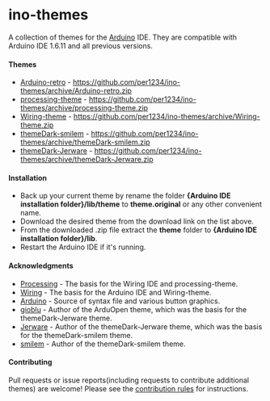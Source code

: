 # ino-themes
A collection of themes for the [Arduino](http://arduino.cc) IDE. They are compatible with Arduino IDE 1.6.11 and all previous versions.


#### Themes
- [Arduino-retro](https://github.com/per1234/ino-themes/tree/Arduino-retro) - https://github.com/per1234/ino-themes/archive/Arduino-retro.zip
- [processing-theme](https://github.com/per1234/ino-themes/tree/processing-theme) - https://github.com/per1234/ino-themes/archive/processing-theme.zip
- [Wiring-theme](https://github.com/per1234/ino-themes/tree/Wiring-theme) - https://github.com/per1234/ino-themes/archive/Wiring-theme.zip
- [themeDark-smilem](https://github.com/per1234/ino-themes/tree/themeDark-smilem) - https://github.com/per1234/ino-themes/archive/themeDark-smilem.zip
- [themeDark-Jerware](https://github.com/per1234/ino-themes/tree/themeDark-Jerware) - https://github.com/per1234/ino-themes/archive/themeDark-Jerware.zip



#### Installation
- Back up your current theme by rename the folder **{Arduino IDE installation folder}/lib/theme** to **theme.original** or any other convenient name.
- Download the desired theme from the download link on the list above.
- From the downloaded .zip file extract the **theme** folder to **{Arduino IDE installation folder}/lib**.
- Restart the Arduino IDE if it's running.


#### Acknowledgments
- [Processing](http://processing.org) - The basis for the Wiring IDE and processing-theme.
- [Wiring](http://wiring.org.co) - The basis for the Arduino IDE and Wiring-theme.
- [Arduino](http://arduino.cc) - Source of syntax file and various button graphics.
- [gioblu](https://github.com/gioblu) - Author of the ArduOpen theme, which was the basis for the themeDark-Jerware theme.
- [Jerware](http://forum.arduino.cc/index.php?action=profile;u=119105) - Author of the themeDark-Jerware theme, which was the basis for the themeDark-smilem theme.
- [smilem](http://forum.arduino.cc/index.php?action=profile;u=224574) - Author of the themeDark-smilem theme.


#### Contributing
Pull requests or issue reports(including requests to contribute additional themes) are welcome! Please see the [contribution rules](https://github.com/per1234/ino-themes/blob/master/.github/CONTRIBUTING.md) for instructions.
